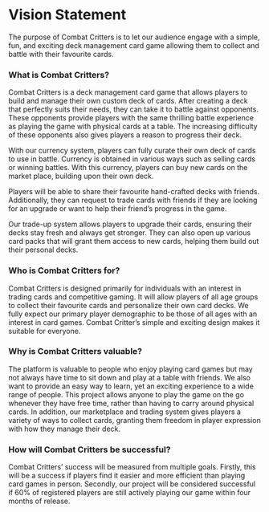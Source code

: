 # Vision Statement

The purpose of Combat Critters is to let our audience engage with a simple, fun, and exciting deck management card game allowing them to collect and battle with their favourite cards.

### What is Combat Critters?

Combat Critters is a deck management card game that allows players to build and manage their own custom deck of cards. After creating a deck that perfectly suits their needs, they can take it to battle against opponents. These opponents provide players with the same thrilling battle experience as playing the game with physical cards at a table. The increasing difficulty of these opponents also gives players a reason to progress their deck.

With our currency system, players can fully curate their own deck of cards to use in battle. Currency is obtained in various ways such as selling cards or winning battles. With this currency, players can buy new cards on the market place, building upon their own deck.

Players will be able to share their favourite hand-crafted decks with friends. Additionally, they can request to trade cards with friends if they are looking for an upgrade or want to help their friend’s progress in the game.

Our trade-up system allows players to upgrade their cards, ensuring  their decks stay fresh and always get stronger. They can also open up various card packs that will grant them access to new cards, helping them build out their personal decks.


### Who is Combat Critters for?

Combat Critters is designed primarily for individuals with an interest in trading cards and competitive gaming. It will allow players of all age groups to collect their favourite cards and personalize their own card decks. We fully expect our primary player demographic to be those of all ages with an interest in card games. Combat Critter’s simple and exciting design makes it suitable for everyone. 

### Why is Combat Critters valuable?

The platform is valuable to people who enjoy playing card games but may not always have time to sit down and play at a table with friends. We also want to provide an easy way to learn, yet an exciting experience to a wide range of people. This project allows anyone to play the game on the go whenever they have free time, rather than having to carry around physical cards. In addition, our marketplace and trading system gives players a variety of ways to collect cards, granting them freedom in player expression with how they manage their deck.

### How will Combat Critters be successful?

Combat Critters’ success will be measured from multiple goals. Firstly, this will be a success if players find it easier and more efficient than playing card games in person. Secondly, our project will be considered successful if 60% of registered players are still actively playing our game within four months of release.
